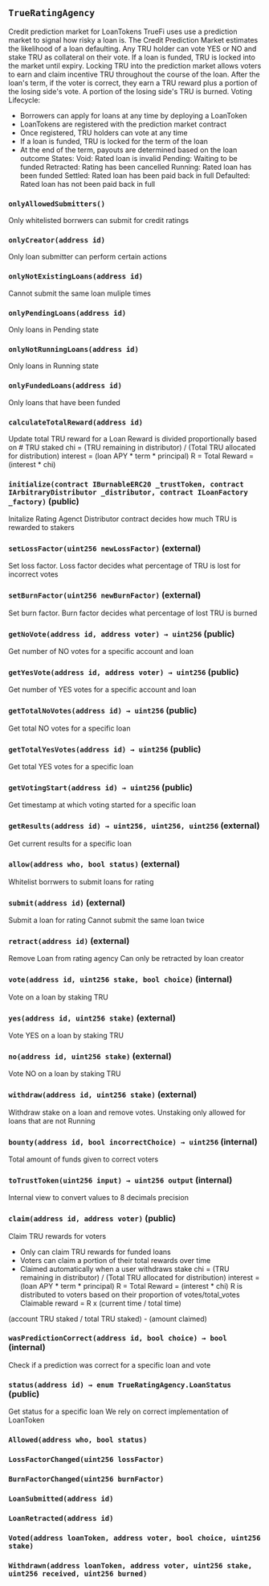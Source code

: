 ## `TrueRatingAgency`



Credit prediction market for LoanTokens
TrueFi uses use a prediction market to signal how risky a loan is.
The Credit Prediction Market estimates the likelihood of a loan defaulting.
Any TRU holder can vote YES or NO and stake TRU as collateral on their vote.
If a loan is funded, TRU is locked into the market until expiry.
Locking TRU into the prediction market allows voters to earn and claim
incentive TRU throughout the course of the loan. After the loan's term,
if the voter is correct, they earn a TRU reward plus a portion of the
losing side's vote. A portion of the losing side's TRU is burned.
Voting Lifecycle:
- Borrowers can apply for loans at any time by deploying a LoanToken
- LoanTokens are registered with the prediction market contract
- Once registered, TRU holders can vote at any time
- If a loan is funded, TRU is locked for the term of the loan
- At the end of the term, payouts are determined based on the loan outcome
States:
Void:        Rated loan is invalid
Pending:     Waiting to be funded
Retracted:   Rating has been cancelled
Running:     Rated loan has been funded
Settled:     Rated loan has been paid back in full
Defaulted:   Rated loan has not been paid back in full

### `onlyAllowedSubmitters()`



Only whitelisted borrwers can submit for credit ratings

### `onlyCreator(address id)`



Only loan submitter can perform certain actions

### `onlyNotExistingLoans(address id)`



Cannot submit the same loan muliple times

### `onlyPendingLoans(address id)`



Only loans in Pending state

### `onlyNotRunningLoans(address id)`



Only loans in Running state

### `onlyFundedLoans(address id)`



Only loans that have been funded

### `calculateTotalReward(address id)`



Update total TRU reward for a Loan
Reward is divided proportionally based on # TRU staked
chi = (TRU remaining in distributor) / (Total TRU allocated for distribution)
interest = (loan APY * term * principal)
R = Total Reward = (interest * chi)



### `initialize(contract IBurnableERC20 _trustToken, contract IArbitraryDistributor _distributor, contract ILoanFactory _factory)` (public)



Initalize Rating Agenct
Distributor contract decides how much TRU is rewarded to stakers


### `setLossFactor(uint256 newLossFactor)` (external)



Set loss factor.
Loss factor decides what percentage of TRU is lost for incorrect votes


### `setBurnFactor(uint256 newBurnFactor)` (external)



Set burn factor.
Burn factor decides what percentage of lost TRU is burned

### `getNoVote(address id, address voter) → uint256` (public)



Get number of NO votes for a specific account and loan


### `getYesVote(address id, address voter) → uint256` (public)



Get number of YES votes for a specific account and loan


### `getTotalNoVotes(address id) → uint256` (public)



Get total NO votes for a specific loan


### `getTotalYesVotes(address id) → uint256` (public)



Get total YES votes for a specific loan


### `getVotingStart(address id) → uint256` (public)



Get timestamp at which voting started for a specific loan


### `getResults(address id) → uint256, uint256, uint256` (external)



Get current results for a specific loan


### `allow(address who, bool status)` (external)



Whitelist borrwers to submit loans for rating


### `submit(address id)` (external)



Submit a loan for rating
Cannot submit the same loan twice


### `retract(address id)` (external)



Remove Loan from rating agency
Can only be retracted by loan creator


### `vote(address id, uint256 stake, bool choice)` (internal)



Vote on a loan by staking TRU


### `yes(address id, uint256 stake)` (external)



Vote YES on a loan by staking TRU


### `no(address id, uint256 stake)` (external)



Vote NO on a loan by staking TRU


### `withdraw(address id, uint256 stake)` (external)



Withdraw stake on a loan and remove votes.
Unstaking only allowed for loans that are not Running


### `bounty(address id, bool incorrectChoice) → uint256` (internal)



Total amount of funds given to correct voters


### `toTrustToken(uint256 input) → uint256 output` (internal)



Internal view to convert values to 8 decimals precision


### `claim(address id, address voter)` (public)



Claim TRU rewards for voters
- Only can claim TRU rewards for funded loans
- Voters can claim a portion of their total rewards over time
- Claimed automatically when a user withdraws stake
chi = (TRU remaining in distributor) / (Total TRU allocated for distribution)
interest = (loan APY * term * principal)
R = Total Reward = (interest * chi)
R is distributed to voters based on their proportion of votes/total_votes
Claimable reward = R x (current time / total time)

(account TRU staked / total TRU staked) - (amount claimed)


### `wasPredictionCorrect(address id, bool choice) → bool` (internal)



Check if a prediction was correct for a specific loan and vote


### `status(address id) → enum TrueRatingAgency.LoanStatus` (public)



Get status for a specific loan
We rely on correct implementation of LoanToken



### `Allowed(address who, bool status)`





### `LossFactorChanged(uint256 lossFactor)`





### `BurnFactorChanged(uint256 burnFactor)`





### `LoanSubmitted(address id)`





### `LoanRetracted(address id)`





### `Voted(address loanToken, address voter, bool choice, uint256 stake)`





### `Withdrawn(address loanToken, address voter, uint256 stake, uint256 received, uint256 burned)`





